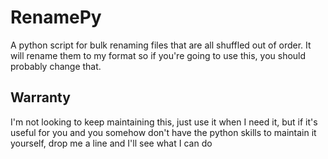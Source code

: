 # RenamePy  
A python script for bulk renaming files that are all shuffled out of order. It will rename them to my format so if you're going to use this, you should probably change that. 

## Warranty  
I'm not looking to keep maintaining this, just use it when I need it, but if it's useful for you and you somehow don't have the python skills to maintain it yourself, drop me a line and I'll see what I can do
